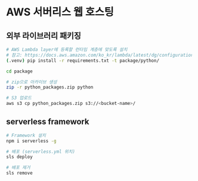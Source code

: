 # AWS 서버리스 웹 호스팅

## 외부 라이브러리 패키징
```bash
# AWS Lambda layer에 등록할 런타임 계층에 맞도록 설치
# 참고: https://docs.aws.amazon.com/ko_kr/lambda/latest/dg/configuration-layers.html#configuration-layers-compile
(.venv) pip install -r requirements.txt -t package/python/

cd package

# zip으로 아카이브 생성
zip -r python_packages.zip python

# S3 업로드
aws s3 cp python_packages.zip s3://<bucket-name>/
```

## serverless framework
```bash
# Framework 설치
npm i serverless -g

# 배포 (serverless.yml 위치)
sls deploy

# 배포 제거
sls remove
```